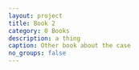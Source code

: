 ```yaml
---
layout: project
title: Book 2
category: 0 Books
description: a thing
caption: Other book about the case
no_groups: false
---
```

